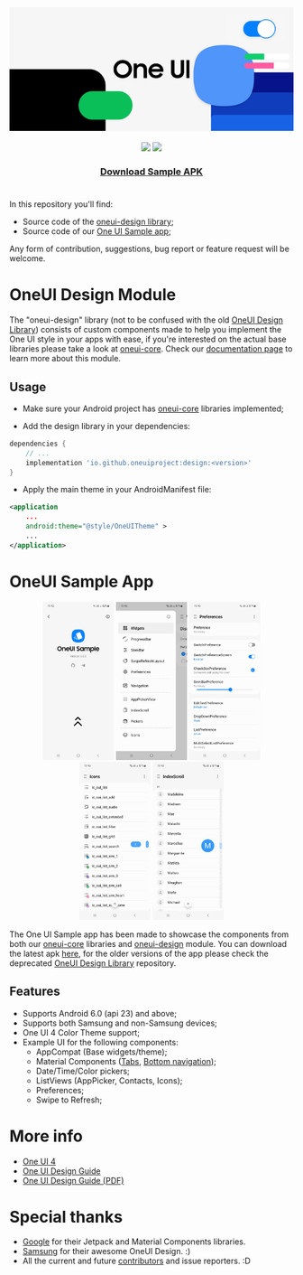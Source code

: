 <p align="center">
  <img loading="lazy" src="readme-res/design-readme-header.png"/>
  <br><br>
  <a href="https://t.me/oneuiproject"><img src="https://img.shields.io/badge/Telegram-OneUI_Project-blue.svg?style=for-the-badge&logo=Telegram"/></a>
  <a href="https://mvnrepository.com/artifact/io.github.oneuiproject/design"><img src="https://img.shields.io/maven-central/v/io.github.oneuiproject/design?color=%23C71A36&label=Maven&logo=Apache%20Maven&logoColor=%23C11920&style=for-the-badge"/></a>
  <a href="https://github.com/OneUIProject/oneui-design/raw/main/sample-app/release/sample-app-release.apk"><h3 align="center">Download Sample APK</h3></a>
</p>

<h1></h1>

In this repository you'll find:
- Source code of the [oneui-design library](#oneui-design-module);
- Source code of our [One UI Sample app](#oneui-sample-app);

Any form of contribution, suggestions, bug report or feature request will be welcome.

# OneUI Design Module

The "oneui-design" library (not to be confused with the old [OneUI Design Library](https://github.com/OneUIProject/OneUI-Design-Library)) consists of custom components made to help you implement the One UI style in your apps with ease, if you're interested on the actual base libraries please take a look at [oneui-core](https://github.com/OneUIProject/oneui-core). Check our [documentation page](https://oneuiproject.github.io/design/) to learn more about this module.

## Usage

- Make sure your Android project has [oneui-core](https://github.com/OneUIProject/oneui-core#usage) libraries implemented;

- Add the design library in your dependencies:
```groovy
dependencies {
    // ...
    implementation 'io.github.oneuiproject:design:<version>'
}
```

- Apply the main theme in your AndroidManifest file:
```xml
<application
    ...
    android:theme="@style/OneUITheme" >
    ...
</application>
```

# OneUI Sample App

<p align="center"><img loading="lazy" src="readme-res/sample-ss1.jpg" height="280"/> <img loading="lazy" src="readme-res/sample-ss2.jpg" height="280"/> <img loading="lazy" src="readme-res/sample-ss3.jpg" height="280"/> <img loading="lazy" src="readme-res/sample-ss4.jpg" height="280"/> <img loading="lazy" src="readme-res/sample-ss5.jpg" height="280"/></p>

The One UI Sample app has been made to showcase the components from both our [oneui-core](https://github.com/OneUIProject/oneui-core) libraries and [oneui-design](#oneui-design-module) module. You can download the latest apk [here](https://github.com/OneUIProject/oneui-design/raw/main/sample-app/release/sample-app-release.apk), for the older versions of the app please check the deprecated [OneUI Design Library](https://github.com/OneUIProject/OneUI-Design-Library) repository.

## Features
- Supports Android 6.0 (api 23) and above;
- Supports both Samsung and non-Samsung devices;
- One UI 4 Color Theme support;
- Example UI for the following components:
  - AppCompat (Base widgets/theme);
  - Material Components ([Tabs](https://material.io/components/tabs), [Bottom navigation](https://material.io/components/bottom-navigation));
  - Date/Time/Color pickers;
  - ListViews (AppPicker, Contacts, Icons);
  - Preferences;
  - Swipe to Refresh;

# More info
- [One UI 4](https://design.samsung.com/global/contents/one-ui-4/)
- [One UI Design Guide](https://developer.samsung.com/one-ui/index.html)
- [One UI Design Guide (PDF)](https://design.samsung.com/global/contents/one-ui/download/oneui_design_guide_eng.pdf)

# Special thanks
- [Google](https://developer.android.com/jetpack) for their Jetpack and Material Components libraries.
- [Samsung](https://www.samsung.com/) for their awesome OneUI Design. :)
- All the current and future [contributors](https://github.com/OneUIProject/oneui-design/graphs/contributors) and issue reporters. :D

